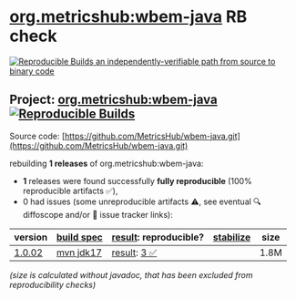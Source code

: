 [org.metricshub:wbem-java](https://central.sonatype.com/artifact/org.metricshub/wbem-java/versions) RB check
=======

[![Reproducible Builds](https://reproducible-builds.org/images/logos/rb.svg) an independently-verifiable path from source to binary code](https://reproducible-builds.org/)

## Project: [org.metricshub:wbem-java](https://central.sonatype.com/artifact/org.metricshub/wbem-java/versions) [![Reproducible Builds](https://img.shields.io/endpoint?url=https://raw.githubusercontent.com/jvm-repo-rebuild/reproducible-central/master/content/org/metricshub/wbem-java/badge.json)](https://github.com/jvm-repo-rebuild/reproducible-central/blob/master/content/org/metricshub/wbem-java/README.md)

Source code: [https://github.com/MetricsHub/wbem-java.git](https://github.com/MetricsHub/wbem-java.git)

rebuilding **1 releases** of org.metricshub:wbem-java:
- **1** releases were found successfully **fully reproducible** (100% reproducible artifacts :white_check_mark:),
- 0 had issues (some unreproducible artifacts :warning:, see eventual :mag: diffoscope and/or :memo: issue tracker links):

| version | [build spec](/BUILDSPEC.md) | [result](https://reproducible-builds.org/docs/jvm/): reproducible? | [stabilize](https://github.com/google/oss-rebuild/blob/main/cmd/stabilize/README.md) | size |
| -- | --------- | ------ | ------ | -- |
| [1.0.02](https://central.sonatype.com/artifact/org.metricshub/wbem-java/1.0.02/pom) | [mvn jdk17](wbem-java-1.0.02.buildspec) | [result](wbem-java-1.0.02.buildinfo): [3 :white_check_mark: ](wbem-java-1.0.02.buildcompare) | | 1.8M |

<i>(size is calculated without javadoc, that has been excluded from reproducibility checks)</i>
